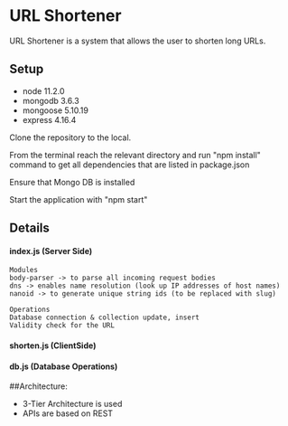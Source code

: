 # URL Shortener

URL Shortener is a system that allows the user to shorten long URLs.

## Setup

* node 11.2.0
* mongodb 3.6.3
* mongoose 5.10.19
* express 4.16.4

Clone the repository to the local.

From the terminal reach the relevant directory and run "npm install" command to get all dependencies that are listed in package.json

Ensure that Mongo DB is installed

Start the application with "npm start"

## Details

#### index.js (Server Side)
```
Modules
body-parser -> to parse all incoming request bodies
dns -> enables name resolution (look up IP addresses of host names)
nanoid -> to generate unique string ids (to be replaced with slug)

Operations
Database connection & collection update, insert
Validity check for the URL

```

#### shorten.js (ClientSide)

#### db.js (Database Operations)

##Architecture:
- 3-Tier Architecture is used
- APIs are based on REST
